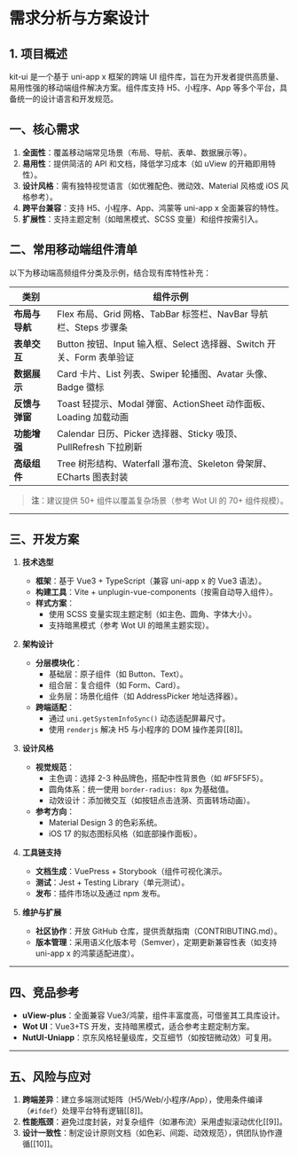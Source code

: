 # 需求分析与方案设计

## 1. 项目概述

kit-ui 是一个基于 uni-app x 框架的跨端 UI 组件库，旨在为开发者提供高质量、易用性强的移动端组件解决方案。组件库支持 H5、小程序、App 等多个平台，具备统一的设计语言和开发规范。

## **一、核心需求**

1. **全面性**：覆盖移动端常见场景（布局、导航、表单、数据展示等）。
2. **易用性**：提供简洁的 API 和文档，降低学习成本（如 uView 的开箱即用特性）。
3. **设计风格**：需有独特视觉语言（如优雅配色、微动效、Material 风格或 iOS 风格参考）。
4. **跨平台兼容**：支持 H5、小程序、App、鸿蒙等 uni-app x 全面兼容的特性。
5. **扩展性**：支持主题定制（如暗黑模式、SCSS 变量）和组件按需引入。

## **二、常用移动端组件清单**

以下为移动端高频组件分类及示例，结合现有库特性补充：

| **类别**       | **组件示例**                                                                 |
|----------------|----------------------------------------------------------------------------|
| **布局与导航** | Flex 布局、Grid 网格、TabBar 标签栏、NavBar 导航栏、Steps 步骤条            |
| **表单交互**   | Button 按钮、Input 输入框、Select 选择器、Switch 开关、Form 表单验证         |
| **数据展示**   | Card 卡片、List 列表、Swiper 轮播图、Avatar 头像、Badge 徽标                |
| **反馈与弹窗** | Toast 轻提示、Modal 弹窗、ActionSheet 动作面板、Loading 加载动画            |
| **功能增强**   | Calendar 日历、Picker 选择器、Sticky 吸顶、PullRefresh 下拉刷新              |
| **高级组件**   | Tree 树形结构、Waterfall 瀑布流、Skeleton 骨架屏、ECharts 图表封装           |

> **注**：建议提供 50+ 组件以覆盖复杂场景（参考 Wot UI 的 70+ 组件规模）。

---

## **三、开发方案**

1. **技术选型**  
   - **框架**：基于 Vue3 + TypeScript（兼容 uni-app x 的 Vue3 语法）。  
   - **构建工具**：Vite + unplugin-vue-components（按需自动导入组件）。  
   - **样式方案**：  
     - 使用 SCSS 变量实现主题定制（如主色、圆角、字体大小）。  
     - 支持暗黑模式（参考 Wot UI 的暗黑主题实现）。  

2. **架构设计**  
   - **分层模块化**：  
     - 基础层：原子组件（如 Button、Text）。  
     - 组合层：复合组件（如 Form、Card）。  
     - 业务层：场景化组件（如 AddressPicker 地址选择器）。  
   - **跨端适配**：  
     - 通过 `uni.getSystemInfoSync()` 动态适配屏幕尺寸。  
     - 使用 `renderjs` 解决 H5 与小程序的 DOM 操作差异[[8]]。  

3. **设计风格**  
   - **视觉规范**：  
     - 主色调：选择 2-3 种品牌色，搭配中性背景色（如 #F5F5F5）。  
     - 圆角体系：统一使用 `border-radius: 8px` 为基础值。  
     - 动效设计：添加微交互（如按钮点击涟漪、页面转场动画）。  
   - **参考方向**：  
     - Material Design 3 的色彩系统。  
     - iOS 17 的拟态图标风格（如底部操作面板）。  

4. **工具链支持**  
   - **文档生成**：VuePress + Storybook（组件可视化演示。  
   - **测试**：Jest + Testing Library（单元测试）。  
   - **发布**：插件市场以及通过 npm 发布。  

5. **维护与扩展**  
   - **社区协作**：开放 GitHub 仓库，提供贡献指南（CONTRIBUTING.md）。  
   - **版本管理**：采用语义化版本号（Semver），定期更新兼容性表（如支持 uni-app x 的鸿蒙适配进度）。  

---

## **四、竞品参考**

- **uView-plus**：全面兼容 Vue3/鸿蒙，组件丰富度高，可借鉴其工具库设计。  
- **Wot UI**：Vue3+TS 开发，支持暗黑模式，适合参考主题定制方案。  
- **NutUI-Uniapp**：京东风格轻量级库，交互细节（如按钮微动效）可复用。  

---

## **五、风险与应对**

1. **跨端差异**：建立多端测试矩阵（H5/Web/小程序/App），使用条件编译（`#ifdef`）处理平台特有逻辑[[8]]。  
2. **性能瓶颈**：避免过度封装，对复杂组件（如瀑布流）采用虚拟滚动优化[[9]]。  
3. **设计一致性**：制定设计原则文档（如色彩、间距、动效规范），供团队协作遵循[[10]]。

